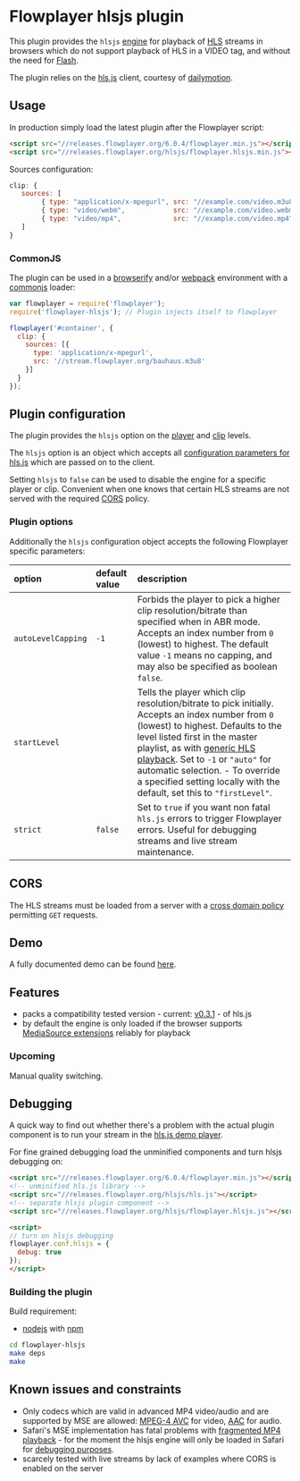 Flowplayer hlsjs plugin
===========================

This plugin provides the `hlsjs` [engine](https://flowplayer.org/docs/api.html#engines) for
playback of [HLS](https://flowplayer.org/docs/setup.html#hls) streams in browsers which do not
support playback of HLS in a VIDEO tag, and without the need for
[Flash](https://flowplayer.org/docs/setup.html#flash-hls).

The plugin relies on the [hls.js](https://github.com/dailymotion/hls.js) client, courtesy of
[dailymotion](http://www.dailymotion.com).

Usage
-----

In production simply load the latest plugin after the Flowplayer script:

```html
<script src="//releases.flowplayer.org/6.0.4/flowplayer.min.js"></script>
<script src="//releases.flowplayer.org/hlsjs/flowplayer.hlsjs.min.js"></script>
```

Sources configuration:

```js
clip: {
   sources: [
        { type: "application/x-mpegurl", src: "//example.com/video.m3u8" },
        { type: "video/webm",            src: "//example.com/video.webm" },
        { type: "video/mp4",             src: "//example.com/video.mp4" }
   ]
}
```

### CommonJS

The plugin can be used in a [browserify](http://browserify.org) and/or
[webpack](https://webpack.github.io/) environment with a
[commonjs](http://requirejs.org/docs/commonjs.html) loader:

```js
var flowplayer = require('flowplayer');
require('flowplayer-hlsjs'); // Plugin injects itself to flowplayer

flowplayer('#container', {
  clip: {
    sources: [{
      type: 'application/x-mpegurl',
      src: '//stream.flowplayer.org/bauhaus.m3u8'
    }]
  }
});
```

Plugin configuration
--------------------

The plugin provides the `hlsjs` option on the
[player](https://flowplayer.org/docs/setup.html#player-options) and 
[clip](https://flowplayer.org/docs/setup.html#player-options) levels.

The `hlsjs` option is an object which accepts all
[configuration parameters for hls.js](https://github.com/dailymotion/hls.js/blob/master/API.md#fine-tuning)
which are passed on to the client.

Setting `hlsjs` to `false` can be used to disable the engine for a specific player or clip.
Convenient when one knows that certain HLS streams are not served with the required [CORS](#cors)
policy.

### Plugin options

Additionally the `hlsjs` configuration object accepts the following Flowplayer specific parameters:

option   | default value | description
:------- | :------------ | :----------
`autoLevelCapping` | `-1` | Forbids the player to pick a higher clip resolution/bitrate than specified when in ABR mode. Accepts an index number from `0` (lowest) to highest. The default value `-1` means no capping, and may also be specified as boolean `false`.
`startLevel` | | Tells the player which clip resolution/bitrate to pick initially. Accepts an index number from `0` (lowest) to highest. Defaults to the level listed first in the master playlist, as with [generic HLS playback](https://developer.apple.com/library/ios/documentation/NetworkingInternet/Conceptual/StreamingMediaGuide/UsingHTTPLiveStreaming/UsingHTTPLiveStreaming.html#//apple_ref/doc/uid/TP40008332-CH102-SW18). Set to `-1` or `"auto"` for automatic selection. - To override a specified setting locally with the default, set this to `"firstLevel"`.
`strict` | `false`       | Set to `true` if you want non fatal `hls.js` errors to trigger Flowplayer errors. Useful for debugging streams and live stream maintenance.

CORS
----

The HLS streams must be loaded from a server with a
[cross domain policy](https://flowplayer.org/docs/setup.html#cross-domain) permitting `GET`
requests.

Demo
----

A fully documented demo can be found [here](http://demos.flowplayer.org/api/hlsjs.html).

Features
--------

- packs a compatibility tested version - current:
  [v0.3.1](https://github.com/dailymotion/hls.js/releases/tag/v0.3.1) - of hls.js
- by default the engine is only loaded if the browser supports
  [MediaSource extensions](http://w3c.github.io/media-source/) reliably for playback

### Upcoming

Manual quality switching.

Debugging
---------

A quick way to find out whether there's a problem with the actual plugin component is to
run your stream in the [hls.js demo player](http://dailymotion.github.io/hls.js/demo/).

For fine grained debugging load the unminified components and turn hlsjs debugging on:

```html
<script src="//releases.flowplayer.org/6.0.4/flowplayer.min.js"></script>
<!-- unminified hls.js library -->
<script src="//releases.flowplayer.org/hlsjs/hls.js"></script>
<!-- separate hlsjs plugin component -->
<script src="//releases.flowplayer.org/hlsjs/flowplayer.hlsjs.js"></script>

<script>
// turn on hlsjs debugging
flowplayer.conf.hlsjs = {
  debug: true
});
</script>
```

### Building the plugin

Build requirement:

- [nodejs](https://nodejs.org) with [npm](https://www.npmjs.com)

```sh
cd flowplayer-hlsjs
make deps
make
```

Known issues and constraints
----------------------------

- Only codecs which are valid in advanced MP4 video/audio and are supported by MSE are allowed:
  [MPEG-4 AVC](https://en.wikipedia.org/wiki/H.264/MPEG-4_AVC) for video,
  [AAC](https://en.wikipedia.org/wiki/Advanced_Audio_Coding) for audio.
- Safari's MSE implementation has fatal problems with
  [fragmented MP4 playback](https://github.com/dailymotion/hls.js/issues/9) - for the moment the
  hlsjs engine will only be loaded in Safari for [debugging purposes](#debugging).
- scarcely tested with live streams by lack of examples where CORS is enabled on the server
